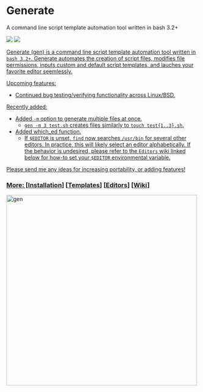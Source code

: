 # Generate
<p align="left">A command line script template automation tool written in bash 3.2+</p>

<p align="left">
<a href="./LICENSE.md"><img src="https://img.shields.io/github/license/membersincewayback/gen"></a>
<a href="https://github.com/membersincewayback/gen/releases"><img src="https://img.shields.io/github/v/release/membersincewayback/gen">
</p>

Generate (gen) is a command line script template automation tool written in `bash 3.2+`. Generate automates the creation of script files, modifies file permissions, inputs custom and default script templates, and lauches your favorite editor seemlessly.

Upcoming features:
  - Continued bug testing/verifying functionality across Linux/BSD.

 Recently added:
  - Added `-m` option to generate multiple files at once.
    - `gen -m 3 test.sh` creates files similarly to `touch test{1..3}.sh`.
  - Added which_ed function.
    - If `$EDITOR` is unset, `find` now searches `/usr/bin` for several other editors. In practice, this will likely select an editor alphabetically. If the behavior is undesired, please refer to the `Editors` wiki linked below for how-to set your `$EDITOR` environmental variable.

 Please send me any ideas for increasing portability, or adding features!

### More: \[[Installation](https://github.com/membersincewayback/gen/wiki/Installation)\] \[[Templates](https://github.com/membersincewayback/gen/wiki/Templates)\] \[[Editors](https://github.com/membersincewayback/gen/wiki/Editors)\] \[[Wiki](https://github.com/membersincewayback/gen/wiki)\]

<img src="https://i.imgur.com/UNmB5Mu.gif" alt="gen" align="left" height="500px">
